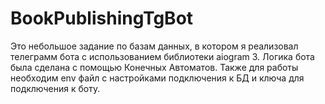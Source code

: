# BookPublishingTgBot
Это небольшое задание по базам данных, в котором я реализовал телеграмм бота с использованием библиотеки aiogram 3.
Логика бота была сделана с помощью Конечных Автоматов.
Также для работы необходим env файл с настройками подключения к БД и ключа для подключения к боту. 

